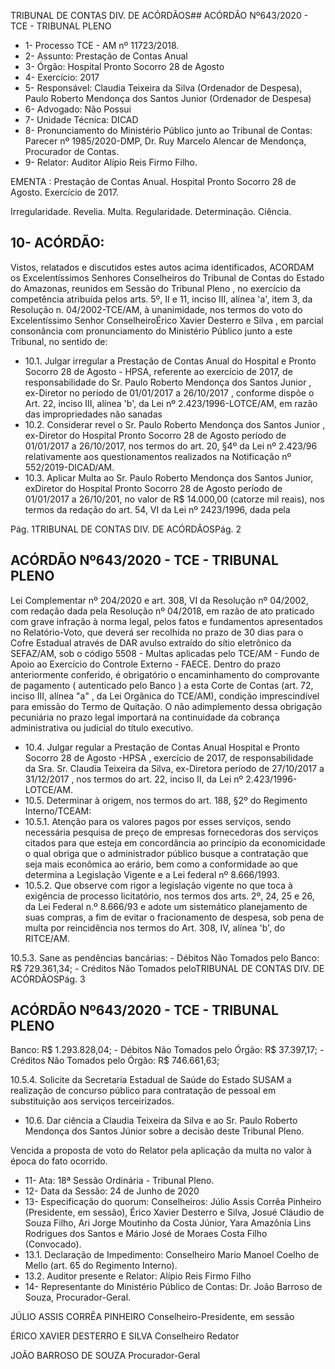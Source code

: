 TRIBUNAL DE CONTAS DIV. DE ACÓRDÃOS## ACÓRDÃO Nº643/2020 - TCE - TRIBUNAL PLENO

- 1- Processo TCE - AM nº 11723/2018.
- 2- Assunto: Prestação de Contas Anual
- 3- Órgão: Hospital Pronto Socorro 28 de Agosto
- 4- Exercício: 2017
- 5- Responsável: Claudia  Teixeira  da  Silva  (Ordenador  de  Despesa),  Paulo  Roberto Mendonça dos Santos Junior (Ordenador de Despesa)
- 6- Advogado: Não Possui
- 7- Unidade Técnica: DICAD
- 8- Pronunciamento  do  Ministério  Público  junto  ao  Tribunal  de  Contas: Parecer  nº 1985/2020-DMP, Dr. Ruy Marcelo Alencar de Mendonça, Procurador de Contas.
- 9- Relator: Auditor Alípio Reis Firmo Filho.

EMENTA : Prestação  de  Contas  Anual.  Hospital Pronto Socorro 28 de Agosto. Exercício de 2017.

Irregularidade. Revelia. Multa. Regularidade. Determinação. Ciência.

## 10-  ACÓRDÃO:

Vistos, relatados e discutidos estes autos acima identificados, ACORDAM os Excelentíssimos Senhores Conselheiros do Tribunal de Contas do Estado do Amazonas, reunidos em Sessão do Tribunal Pleno , no exercício da competência atribuída pelos arts. 5º, II e 11, inciso III, alínea 'a', item 3, da Resolução n. 04/2002-TCE/AM, à unanimidade, nos termos do voto do Excelentíssimo Senhor ConselheiroÉrico Xavier Desterro e Silva , em parcial consonância com pronunciamento do Ministério Público junto a este Tribunal, no sentido de:

- 10.1. Julgar irregular a Prestação de Contas Anual do Hospital e Pronto Socorro 28 de Agosto - HPSA, referente ao exercício de 2017, de responsabilidade  do  Sr. Paulo  Roberto  Mendonça  dos  Santos Junior , ex-Diretor no período de 01/01/2017 a 26/10/2017 , conforme dispõe o Art. 22, inciso III, alínea 'b', da Lei nº 2.423/1996-LOTCE/AM, em razão das impropriedades não sanadas
- 10.2. Considerar  revel o  Sr. Paulo  Roberto  Mendonça  dos  Santos Junior , ex-Diretor do Hospital Pronto Socorro 28 de Agosto período de  01/01/2017  a  26/10/2017,  nos  termos  do  art.  20,  §4º  da  Lei  nº 2.423/96 relativamente aos questionamentos realizados na Notificação nº 552/2019-DICAD/AM.
- 10.3. Aplicar Multa ao Sr. Paulo Roberto Mendonça dos Santos Junior, exDiretor do Hospital Pronto Socorro 28 de Agosto  período  de 01/01/2017 a 26/10/201, no valor de R$ 14.000,00 (catorze mil reais), nos termos da redação do art. 54, VI da Lei nº 2423/1996, dada pela

Pág. 1TRIBUNAL DE CONTAS DIV. DE ACÓRDÃOSPág. 2

## ACÓRDÃO Nº643/2020 - TCE - TRIBUNAL PLENO

Lei Complementar nº 204/2020 e art. 308, VI da Resolução nº 04/2002, com  redação  dada  pela  Resolução  nº  04/2018, em  razão  de  ato praticado com grave infração à norma legal, pelos fatos e fundamentos apresentados no Relatório-Voto, que deverá ser recolhida no prazo de 30 dias para o Cofre Estadual através de DAR avulso extraído do sítio eletrônico da SEFAZ/AM, sob o código 5508 - Multas aplicadas pelo TCE/AM - Fundo de Apoio ao Exercício do Controle Externo - FAECE. Dentro do prazo anteriormente conferido, é obrigatório o encaminhamento  do  comprovante  de  pagamento  ( autenticado  pelo Banco )  a  esta  Corte  de Contas (art. 72, inciso III, alínea "a" , da Lei Orgânica do TCE/AM), condição imprescindível para emissão do Termo de Quitação. O não adimplemento dessa obrigação pecuniária no prazo legal importará na continuidade da cobrança administrativa ou judicial do título executivo.

- 10.4. Julgar  regular a  Prestação  de  Contas  Anual Hospital  e  Pronto Socorro 28 de Agosto -HPSA , exercício de 2017, de responsabilidade  da  Sra.  Sr.  Claudia  Teixeira  da  Silva,  ex-Diretora período de 27/10/2017 a 31/12/2017 , nos termos do art. 22, inciso II, da Lei nº 2.423/1996-LOTCE/AM.
- 10.5. Determinar à  origem,  nos  termos  do  art.  188,  §2º  do  Regimento Interno/TCEAM:
- 10.5.1. Atenção  para  os  valores  pagos  por  esses  serviços, sendo necessária pesquisa de preço de empresas fornecedoras  dos  serviços  citados  para  que  esteja  em concordância ao princípio da economicidade o qual obriga que o administrador público busque a contratação que seja mais econômica ao erário, bem como a conformidade ao que  determina  a  Legislação  Vigente  e  a  Lei  federal  nº 8.666/1993.
- 10.5.2. Que observe com rigor a legislação vigente no que toca à exigência de processo licitatório, nos termos dos arts. 2º, 24,  25  e  26,  da  Lei  Federal  n.º  8.666/93  e  adote  um sistemático planejamento de suas compras, a fim de evitar o  fracionamento  de  despesa,  sob  pena  de  multa  por reincidência  nos  termos  do  Art.  308,  IV,  alínea  'b',  do RITCE/AM.

10.5.3. Sane as pendências bancárias: - Débitos Não Tomados pelo Banco: R$ 729.361,34;  - Créditos Não Tomados peloTRIBUNAL DE CONTAS DIV. DE ACÓRDÃOSPág. 3

## ACÓRDÃO Nº643/2020 - TCE - TRIBUNAL PLENO

Banco:  R$  1.293.828,04;   -  Débitos  Não  Tomados  pelo Órgão:  R$  37.397,17;   -  Créditos  Não  Tomados  pelo Órgão: R$ 746.661,63;

10.5.4. Solicite  da  Secretaria  Estadual  de  Saúde  do  Estado  SUSAM a realização de concurso público para contratação de pessoal em substituição aos serviços terceirizados.

- 10.6. Dar  ciência a Claudia  Teixeira  da  Silva e ao  Sr. Paulo  Roberto Mendonça dos Santos Júnior sobre a decisão deste Tribunal Pleno.

Vencida a proposta de voto do Relator pela aplicação da multa no valor à época do fato ocorrido.

- 11-  Ata: 18ª Sessão Ordinária - Tribunal Pleno.
- 12-  Data da Sessão: 24 de Junho de 2020
- 13-  Especificação do quorum: Conselheiros: Júlio Assis Corrêa Pinheiro (Presidente, em sessão), Érico Xavier Desterro e Silva, Josué Cláudio de Souza Filho, Ari Jorge Moutinho da Costa Júnior, Yara Amazônia Lins Rodrigues dos Santos e Mário José de Moraes Costa Filho (Convocado).
- 13.1. Declaração de Impedimento: Conselheiro Mario Manoel Coelho de Mello (art. 65 do Regimento Interno).
- 13.2. Auditor presente e Relator: Alípio Reis Firmo Filho
- 14-  Representante  do  Ministério  Público  de  Contas: Dr. João  Barroso  de  Souza, Procurador-Geral.

JÚLIO ASSIS CORRÊA PINHEIRO Conselheiro-Presidente, em sessão

ÉRICO XAVIER DESTERRO E SILVA Conselheiro Redator

JOÃO BARROSO DE SOUZA Procurador-Geral